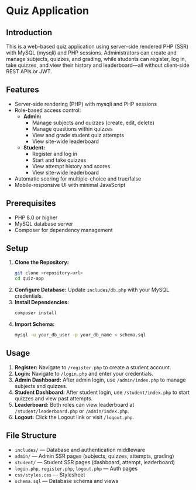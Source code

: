 # Quiz Application

## Introduction

This is a web-based quiz application using server-side rendered PHP (SSR) with MySQL (mysqli) and PHP sessions. Administrators can create and manage subjects, quizzes, and grading, while students can register, log in, take quizzes, and view their history and leaderboard—all without client-side REST APIs or JWT.

## Features

*   Server-side rendering (PHP) with mysqli and PHP sessions
*   Role-based access control:
    *   **Admin:**
        *   Manage subjects and quizzes (create, edit, delete)
        *   Manage questions within quizzes
        *   View and grade student quiz attempts
        *   View site-wide leaderboard
    *   **Student:**
        *   Register and log in
        *   Start and take quizzes
        *   View attempt history and scores
        *   View site-wide leaderboard
*   Automatic scoring for multiple-choice and true/false
*   Mobile-responsive UI with minimal JavaScript

## Prerequisites

*   PHP 8.0 or higher
*   MySQL database server
*   Composer for dependency management

## Setup

1.  **Clone the Repository:**
    ```sh
    git clone <repository-url>
    cd quiz-app
    ```
2.  **Configure Database:**
    Update `includes/db.php` with your MySQL credentials.
3.  **Install Dependencies:**
    ```sh
    composer install
    ```
4.  **Import Schema:**
    ```sh
    mysql -u your_db_user -p your_db_name < schema.sql
    ```

## Usage

1.  **Register:** Navigate to `/register.php` to create a student account.
2.  **Login:** Navigate to `/login.php` and enter your credentials.
3.  **Admin Dashboard:** After admin login, use `/admin/index.php` to manage subjects and quizzes.
4.  **Student Dashboard:** After student login, use `/student/index.php` to start quizzes and view past attempts.
5.  **Leaderboard:** Both roles can view leaderboard at `/student/leaderboard.php` or `/admin/index.php`.
6.  **Logout:** Click the Logout link or visit `/logout.php`.

## File Structure

*   `includes/` — Database and authentication middleware
*   `admin/` — Admin SSR pages (subjects, quizzes, attempts, grading)
*   `student/` — Student SSR pages (dashboard, attempt, leaderboard)
*   `login.php`, `register.php`, `logout.php` — Auth pages
*   `css/styles.css` — Stylesheet
*   `schema.sql` — Database schema and views

<!-- API endpoints and JS have been deprecated in this SSR version -->